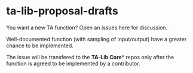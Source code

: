 # ta-lib-proposal-drafts
You want a new TA function? Open an issues here for discussion.

Well-documented function (with sampling of input/output) have a greater chance to be implemented.

The issue will be transfered to the **TA-Lib Core*** repos only after the function is agreed to be implemented by a contributor.
